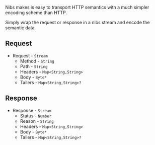 Nibs makes is easy to transport HTTP semantics with a much simpler encoding scheme than HTTP.

Simply wrap the request or response in a nibs stream and encode the semantic data.

## Request

- Request - `Stream`
  - Method - `String`
  - Path - `String`
  - Headers - `Map<String,String>`
  - Body - `Byte*`
  - Tailers - `Map<String,String>?`

## Response

- Response - `Stream`
  - Status - `Number`
  - Reason - `String`
  - Headers - `Map<String,String>`
  - Body - `Byte*`
  - Tailers - `Map<String,String>?`
